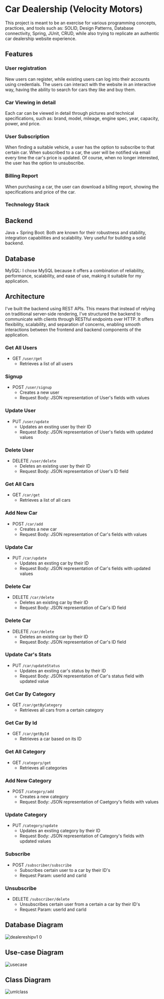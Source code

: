 # Car Dealership (Velocity Motors)

This project is meant to be an exercise for various programming concepts, practices, and tools such as: SOLID, Design Patterns, Database connectivity, Spring, JUnit, CRUD, while also trying to replicate an authentic car dealership website experience.

## Features
### User registration
New users can register, while existing users can log into their accounts using credentials. The users can interact with the website in an interactive way, having the ability to search for cars they like and buy them.

### Car Viewing in detail
Each car can be viewed in detail through pictures and technical specifications, such as: brand, model, mileage, engine spec, year, capacity, power, and price.

### User Subscription
When finding a suitable vehicle, a user has the option to subscribe to that certain car. When subscribed to a car, the user will be notified via email every time the car's price is updated. Of course, when no longer interested, the user has the option to unsubscribe.

### Billing Report
When purchasing a car, the user can download a billing report, showing the specifications and price of the car.

### Technology Stack
## Backend
Java + Spring Boot: Both are known for their robustness and stability, integration capabilities and scalability. Very useful for building a solid backend.

## Database
MySQL: I chose MySQL because it offers a combination of reliability, performance, scalability, and ease of use, making it suitable for my application.

## Architecture
I've built the backend using REST APIs. This means that instead of relying on traditional server-side rendering, I've structured the backend to communicate with clients through RESTful endpoints over HTTP. It offers flexibility, scalability, and separation of concerns, enabling smooth interactions between the frontend and backend components of the application.

### Get All Users
* GET `/user/get`
  - Retrieves a list of all users
### Signup
* POST `/user/signup`
  - Creates a new user
  - Request Body: JSON representation of User's fields with values
### Update User
* PUT `/user/update`
  - Updates an exsting user by their ID
  - Request Body: JSON representation of User's fields with updated values
### Delete User
* DELETE `/user/delete`
  - Deletes an existing user by their ID
  - Request Body: JSON representation of User's ID field
  
### Get All Cars
* GET `/car/get`
  - Retrieves a list of all cars
### Add New Car
* POST `/car/add`
  - Creates a new car
  - Request Body: JSON representation of Car's fields with values
### Update Car
* PUT `/car/update`
  - Updates an exsting car by their ID
  - Request Body: JSON representation of Car's fields with updated values
### Delete Car
* DELETE `/car/delete`
  - Deletes an existing car by their ID
  - Request Body: JSON representation of Car's ID field
### Delete Car
* DELETE `/car/delete`
  - Deletes an existing car by their ID
  - Request Body: JSON representation of Car's ID field
### Update Car's Stats
* PUT `/car/updateStatus`
  - Updates an exsting car's status by their ID
  - Request Body: JSON representation of Car's status field with updated value
### Get Car By Category
* GET `/car/getByCategory`
  - Retrieves all cars from a certain category
### Get Car By Id
* GET `/car/getById`
  - Retrieves a car based on its ID

### Get All Category
* GET `/category/get`
  - Retrieves all categories
### Add New Category
* POST `/category/add`
  - Creates a new category
  - Request Body: JSON representation of Caetgory's fields with values
### Update Category
* PUT `/category/update`
  - Updates an exsting category by their ID
  - Request Body: JSON representation of Category's fields with updated values
 ### Subscribe
 * POST `/subscriber/subscribe`
   - Subscribes certain user to a car by their ID's
   - Request Param: userId and carId
 ### Unsubscribe
 * DELETE `/subscriber/delete`
   - Unsubscribes certain user from a certain a car by their ID's
   - Request Param: userId and carId

## Database Diagram
![dealereshipv1 0](https://github.com/berriesbloom/Car_Dealership/assets/78302227/7f0a214e-d6ed-4fc5-b845-bf763f7910e6)

## Use-case Diagram
![usecase](use_case.png)

## Class Diagram
![umlclass](class_uml.png)
